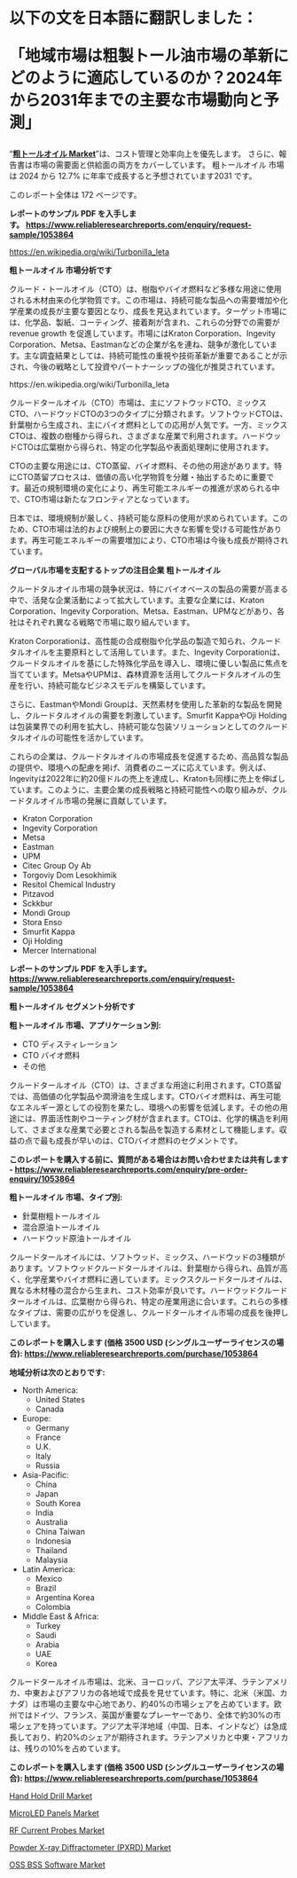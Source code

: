 <p><h1>以下の文を日本語に翻訳しました：

「地域市場は粗製トール油市場の革新にどのように適応しているのか？2024年から2031年までの主要な市場動向と予測」</h1></p><p>&ldquo;<strong><a href="https://www.reliableresearchreports.com/crude-tall-oil-r1053864?utm_campaign=107&utm_medium=9&utm_source=Github&utm_content=ia&utm_term=30092024&utm_id=crude-tall-oil">粗トールオイル Market</a></strong>&rdquo;は、コスト管理と効率向上を優先します。 さらに、報告書は市場の需要面と供給面の両方をカバーしています。 粗トールオイル 市場は 2024 から 12.7% に年率で成長すると予想されています2031 です。</p>
<p>このレポート全体は 172 ページです。</p>
<p><strong>レポートのサンプル PDF を入手します。&nbsp;<a href="https://www.reliableresearchreports.com/enquiry/request-sample/1053864?utm_campaign=107&utm_medium=9&utm_source=Github&utm_content=ia&utm_term=30092024&utm_id=crude-tall-oil">https://www.reliableresearchreports.com/enquiry/request-sample/1053864</a></strong></p>
<p><a href="https://en.wikipedia.org/wiki/Turbonilla_leta?utm_campaign=107&utm_medium=9&utm_source=Github&utm_content=ia&utm_term=30092024&utm_id=crude-tall-oil">https://en.wikipedia.org/wiki/Turbonilla_leta</a></p>
<p><strong>粗トールオイル 市場分析です</strong></p>
<p><p>クルード・トールオイル（CTO）は、樹脂やバイオ燃料など多様な用途に使用される木材由来の化学物質です。この市場は、持続可能な製品への需要増加や化学産業の成長が主要な要因となり、成長を見込まれています。ターゲット市場には、化学品、製紙、コーティング、接着剤が含まれ、これらの分野での需要が revenue growth を促進しています。市場にはKraton Corporation、Ingevity Corporation、Metsa、Eastmanなどの企業が名を連ね、競争が激化しています。主な調査結果としては、持続可能性の重視や技術革新が重要であることが示され、今後の戦略として投資やパートナーシップの強化が推奨されています。</p></p>
<p>https://en.wikipedia.org/wiki/Turbonilla_leta</p>
<p><p>クルードタールオイル（CTO）市場は、主にソフトウッドCTO、ミックスCTO、ハードウッドCTOの3つのタイプに分類されます。ソフトウッドCTOは、針葉樹から生成され、主にバイオ燃料としての応用が人気です。一方、ミックスCTOは、複数の樹種から得られ、さまざまな産業で利用されます。ハードウッドCTOは広葉樹から得られ、特定の化学製品や表面処理剤に使用されます。</p><p>CTOの主要な用途には、CTO蒸留、バイオ燃料、その他の用途があります。特にCTO蒸留プロセスは、価値の高い化学物質を分離・抽出するために重要です。最近の規制環境の変化により、再生可能エネルギーの推進が求められる中で、CTO市場は新たなフロンティアとなっています。</p><p>日本では、環境規制が厳しく、持続可能な原料の使用が求められています。このため、CTO市場は法的および規制上の要因に大きな影響を受ける可能性があります。再生可能エネルギーの需要増加により、CTO市場は今後も成長が期待されています。</p></p>
<p><strong>グローバル市場を支配するトップの注目企業 粗トールオイル</strong></p>
<p><p>クルードタルオイル市場の競争状況は、特にバイオベースの製品の需要が高まる中で、活発な企業活動によって拡大しています。主要な企業には、Kraton Corporation、Ingevity Corporation、Metsa、Eastman、UPMなどがあり、各社はそれぞれ異なる戦略で市場に取り組んでいます。</p><p>Kraton Corporationは、高性能の合成樹脂や化学品の製造で知られ、クルードタルオイルを主要原料として活用しています。また、Ingevity Corporationは、クルードタルオイルを基にした特殊化学品を導入し、環境に優しい製品に焦点を当てています。MetsaやUPMは、森林資源を活用してクルードタルオイルの生産を行い、持続可能なビジネスモデルを構築しています。</p><p>さらに、EastmanやMondi Groupは、天然素材を使用した革新的な製品を開発し、クルードタルオイルの需要を刺激しています。Smurfit KappaやOji Holdingは包装業界での利用を拡大し、持続可能な包装ソリューションとしてのクルードタルオイルの可能性を活かしています。</p><p>これらの企業は、クルードタルオイルの市場成長を促進するため、高品質な製品の提供や、環境への配慮を掲げ、消費者のニーズに応えています。例えば、Ingevityは2022年に約20億ドルの売上を達成し、Kratonも同様に売上を伸ばしています。このように、主要企業の成長戦略と持続可能性への取り組みが、クルードタルオイル市場の発展に貢献しています。</p></p>
<p><ul><li>Kraton Corporation</li><li>Ingevity Corporation</li><li>Metsa</li><li>Eastman</li><li>UPM</li><li>Citec Group Oy Ab</li><li>Torgoviy Dom Lesokhimik</li><li>Resitol Chemical Industry</li><li>Pitzavod</li><li>Sckkbur</li><li>Mondi Group</li><li>Stora Enso</li><li>Smurfit Kappa</li><li>Oji Holding</li><li>Mercer International</li></ul></p>
<p><strong>レポートのサンプル PDF を入手します。 <a href="https://www.reliableresearchreports.com/enquiry/request-sample/1053864?utm_campaign=107&utm_medium=9&utm_source=Github&utm_content=ia&utm_term=30092024&utm_id=crude-tall-oil">https://www.reliableresearchreports.com/enquiry/request-sample/1053864</a></strong></p>
<p><strong>粗トールオイル セグメント分析です</strong></p>
<p><strong>粗トールオイル 市場、アプリケーション別:</strong></p>
<p><ul><li>CTO ディスティレーション</li><li>CTO バイオ燃料</li><li>その他</li></ul></p>
<p><p>クルードタールオイル（CTO）は、さまざまな用途に利用されます。CTO蒸留では、高価値の化学製品や潤滑油を生成します。CTOバイオ燃料は、再生可能なエネルギー源としての役割を果たし、環境への影響を低減します。その他の用途には、界面活性剤やコーティング材が含まれます。CTOは、化学的構造を利用して、さまざまな産業で必要とされる製品を製造する素材として機能します。収益の点で最も成長が早いのは、CTOバイオ燃料のセグメントです。</p></p>
<p><strong>このレポートを購入する前に、質問がある場合はお問い合わせまたは共有します - <a href="https://www.reliableresearchreports.com/enquiry/pre-order-enquiry/1053864?utm_campaign=107&utm_medium=9&utm_source=Github&utm_content=ia&utm_term=30092024&utm_id=crude-tall-oil">https://www.reliableresearchreports.com/enquiry/pre-order-enquiry/1053864</a></strong></p>
<p><strong>粗トールオイル 市場、タイプ別:</strong></p>
<p><ul><li>針葉樹粗トールオイル</li><li>混合原油トールオイル</li><li>ハードウッド原油トールオイル</li></ul></p>
<p><p>クルードタールオイルには、ソフトウッド、ミックス、ハードウッドの3種類があります。ソフトウッドクルードタールオイルは、針葉樹から得られ、品質が高く、化学産業やバイオ燃料に適しています。ミックスクルードタールオイルは、異なる木材種の混合から生まれ、コスト効率が良いです。ハードウッドクルードタールオイルは、広葉樹から得られ、特定の産業用途に合います。これらの多様なタイプは、需要の広がりを促進し、クルードタールオイル市場の成長を後押ししています。</p></p>
<p><strong>このレポートを購入します (価格 3500 USD (シングルユーザーライセンスの場合): <a href="https://www.reliableresearchreports.com/purchase/1053864?utm_campaign=107&utm_medium=9&utm_source=Github&utm_content=ia&utm_term=30092024&utm_id=crude-tall-oil">https://www.reliableresearchreports.com/purchase/1053864</a></strong></p>
<p><strong>地域分析は次のとおりです:</strong></p>
<p><ul>
    <li>
        North America:
        <ul>
            <li>United States</li>
            <li>Canada</li>
        </ul>
    </li>
    <li>
        Europe:
        <ul>
            <li>Germany</li>
            <li>France</li>
            <li>U.K.</li>
            <li>Italy</li>
            <li>Russia</li>
        </ul>
    </li>
    <li>
        Asia-Pacific:
        <ul>
            <li>China</li>
            <li>Japan</li>
            <li>South Korea</li>
            <li>India</li>
            <li>Australia</li>
            <li>China Taiwan</li>
            <li>Indonesia</li>
            <li>Thailand</li>
            <li>Malaysia</li>
        </ul>
    </li>
    <li>
        Latin America:
        <ul>
            <li>Mexico</li>
            <li>Brazil</li>
            <li>Argentina Korea</li>
            <li>Colombia</li>
        </ul>
    </li>
    <li>
        Middle East & Africa:
        <ul>
            <li>Turkey</li>
            <li>Saudi</li>
            <li>Arabia</li>
            <li>UAE</li>
            <li>Korea</li>
        </ul>
    </li>
    </ul></p>
<p><p>クルードタールオイル市場は、北米、ヨーロッパ、アジア太平洋、ラテンアメリカ、中東およびアフリカの各地域で成長を見せています。特に、北米（米国、カナダ）は市場の主要な中心地であり、約40%の市場シェアを占めています。欧州ではドイツ、フランス、英国が重要なプレーヤーであり、全体で約30%の市場シェアを持っています。アジア太平洋地域（中国、日本、インドなど）は急成長しており、約20%のシェアが期待されます。ラテンアメリカと中東・アフリカは、残りの10%を占めています。</p></p>
<p><strong>このレポートを購入します (価格 3500 USD (シングルユーザーライセンスの場合): <a href="https://www.reliableresearchreports.com/purchase/1053864?utm_campaign=107&utm_medium=9&utm_source=Github&utm_content=ia&utm_term=30092024&utm_id=crude-tall-oil">https://www.reliableresearchreports.com/purchase/1053864</a></strong></p>
<p><p><a href="https://github.com/tacitam515l/Market-Research-Report-List-1/blob/main/hand-hold-drill-market.md?utm_campaign=107&utm_medium=9&utm_source=Github&utm_content=ia&utm_term=30092024&utm_id=crude-tall-oil">Hand Hold Drill Market</a></p><p><a href="https://issuu.com/reportprime-2/docs/microled-panels-market-size-2030.pp_6b9dd7b74d0980?utm_campaign=107&utm_medium=9&utm_source=Github&utm_content=ia&utm_term=30092024&utm_id=crude-tall-oil">MicroLED Panels Market</a></p><p><a href="https://issuu.com/reportprime-2/docs/rf-current-probes-market-size-2030._049343586f9081?utm_campaign=107&utm_medium=9&utm_source=Github&utm_content=ia&utm_term=30092024&utm_id=crude-tall-oil">RF Current Probes Market</a></p><p><a href="https://github.com/JamesCox407/Market-Research-Report-List-1/blob/main/powder-x-ray-diffractometer-pxrd-market.md?utm_campaign=107&utm_medium=9&utm_source=Github&utm_content=ia&utm_term=30092024&utm_id=crude-tall-oil">Powder X-ray Diffractometer (PXRD) Market</a></p><p><a href="https://www.linkedin.com/pulse/global-oss-bss-software-market-sector2024-2031-metrics-is7cf?utm_campaign=107&utm_medium=9&utm_source=Github&utm_content=ia&utm_term=30092024&utm_id=crude-tall-oil">OSS BSS Software Market</a></p></p>